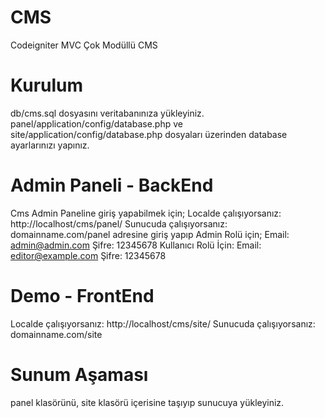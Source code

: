 # CMS
Codeigniter MVC Çok Modüllü CMS
# Kurulum
db/cms.sql dosyasını veritabanınıza yükleyiniz.
panel/application/config/database.php ve site/application/config/database.php dosyaları üzerinden database ayarlarınızı yapınız.
# Admin Paneli - BackEnd
Cms Admin Paneline giriş yapabilmek için;
Localde çalışıyorsanız: http://localhost/cms/panel/
Sunucuda çalışıyorsanız: domainname.com/panel
adresine giriş yapıp
Admin Rolü için;
Email: admin@admin.com
Şifre: 12345678
Kullanıcı Rolü İçin:
Email: editor@example.com
Şifre: 12345678
# Demo - FrontEnd
Localde çalışıyorsanız: http://localhost/cms/site/
Sunucuda çalışıyorsanız: domainname.com/site

# Sunum Aşaması
panel klasörünü, site klasörü içerisine taşıyıp sunucuya yükleyiniz.
